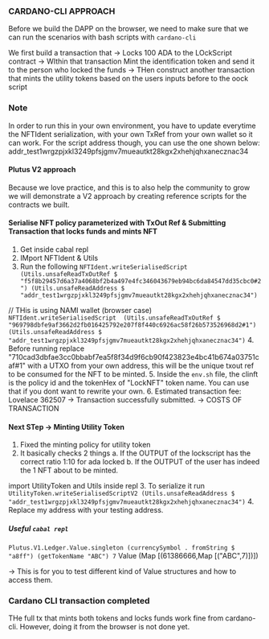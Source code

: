 ### CARDANO-CLI APPROACH

Before we build the DAPP on the browser, we need to make sure that we can run the scenarios with bash scripts with `cardano-cli`

We first build a transaction that
-> Locks 100 ADA to the LOckScript contract
-> WIthin that transaction Mint the identification token and send it to the person who locked the funds
-> THen construct another transaction that mints the utility tokens based on the users inputs before to the oock script


### Note

In order to run this in your own environment, you have to update everytime the NFTIdent serialization, with your own TxRef from your own wallet so it can work.
For the script address though, you can use the one shown below:
addr_test1wrgzpjxkl3249pfsjgmv7mueautkt28kgx2xhehjqhxanecznac34


#### Plutus V2 approach

Because we love practice, and this is to also help the community to grow we will demonstrate a V2 approach by creating reference scripts for the contracts we built.


#### Serialise NFT policy parameterized with TxOut Ref & Submitting Transaction that locks funds and mints NFT

1. Get inside cabal repl
2. IMport NFTIdent & Utils
3. Run the following `NFTIdent.writeSerialisedScript  (Utils.unsafeReadTxOutRef $ "f5f8b29457d6a37a4068bf2b4a497e4fc346043679eb94bc6da84547dd35cbc0#2") (Utils.unsafeReadAddress $ "addr_test1wrgzpjxkl3249pfsjgmv7mueautkt28kgx2xhehjqhxanecznac34")`

// THis is using NAMI wallet (browser case)
`NFTIdent.writeSerialisedScript  (Utils.unsafeReadTxOutRef $ "969798dbfe9af3662d2fb016425792e207f8f440c6926ac58f26b573526968d2#1") (Utils.unsafeReadAddress $ "addr_test1wrgzpjxkl3249pfsjgmv7mueautkt28kgx2xhehjqhxanecznac34")`
4. Before running replace "710cad3dbfae3cc0bbabf7ea5f8f34d9f6cb90f423823e4bc41b674a03751caf#1" with a UTXO from your own address, this will be the unique txout ref to be consumed for the NFT to be minted.
5. Inside the `env.sh` file, the clinft is the policy id and the tokenHex of "LockNFT" token name. You can use that if you dont want to rewrite your own.
6. Estimated transaction fee: Lovelace 362507 -> Transaction successfully submitted. -> COSTS OF TRANSACTION

#### Next STep -> Minting Utility Token

1. Fixed the minting policy for utility token
2. It basically checks 2 things
  a. If the OUTPUT of the lockscript has the correct ratio 1:10 for ada locked
  b. If the OUTPUT of the user has indeed the 1 NFT about to be minted.

import UtilityToken and Utils inside repl
3. To serialize it run `UtilityToken.writeSerialisedScriptV2 (Utils.unsafeReadAddress $ "addr_test1wrgzpjxkl3249pfsjgmv7mueautkt28kgx2xhehjqhxanecznac34")`
4. Replace my address with your testing address.

##### Useful `cabal repl` 

`Plutus.V1.Ledger.Value.singleton (currencySymbol . fromString $ "a8ff") (getTokenName "ABC") 7`
Value (Map [(61386666,Map [("ABC",7)])])

-> This is for you to test different kind of Value structures and how to access them.


### Cardano CLI transaction completed

THe full tx that mints both tokens and locks funds work fine from cardano-cli.
However, doing it from the browser is not done yet.